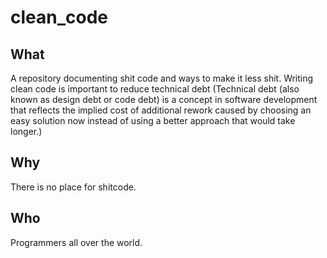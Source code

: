# clean_code
## What
A repository documenting shit code and ways to make it less shit. Writing clean code is important to reduce technical debt (Technical debt (also known as design debt or code debt) is a concept in software development that reflects the implied cost of additional rework caused by choosing an easy solution now instead of using a better approach that would take longer.)
## Why
There is no place for shitcode.
## Who
Programmers all over the world.
